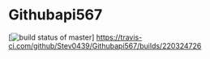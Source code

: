 # Githubapi567
[![build status of master](https://travis-ci.com/Stev0439/Githubapi567.svg?branch=HW05a_Mocking&status=created)] 
https://travis-ci.com/github/Stev0439/Githubapi567/builds/220324726
